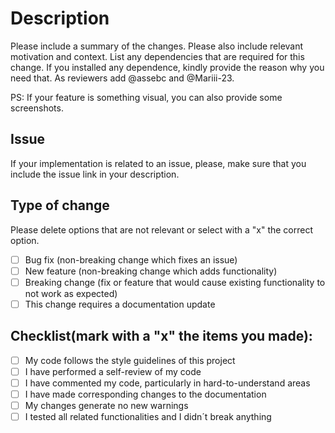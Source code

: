 # Description

Please include a summary of the changes. Please also include relevant motivation and context. List any dependencies that are required for this change. If you installed any dependence, kindly provide the reason why you need that. 
As reviewers add @assebc and @Mariii-23.

PS: If your feature is something visual, you can also provide some screenshots.

## Issue

If your implementation is related to an issue, please, make sure that you include the issue link in your description.

## Type of change

Please delete options that are not relevant or select with a "x" the correct option.

- [ ] Bug fix (non-breaking change which fixes an issue)
- [ ] New feature (non-breaking change which adds functionality)
- [ ] Breaking change (fix or feature that would cause existing functionality to not work as expected)
- [ ] This change requires a documentation update

## Checklist(mark with a "x" the items you made):

- [ ] My code follows the style guidelines of this project
- [ ] I have performed a self-review of my code
- [ ] I have commented my code, particularly in hard-to-understand areas
- [ ] I have made corresponding changes to the documentation
- [ ] My changes generate no new warnings
- [ ] I tested all related functionalities and I didn´t break anything
